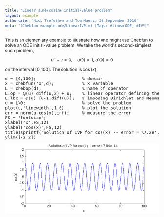 ```yaml
---
title: "Linear sine/cosine initial-value problem"
layout: example
authordate: "Nick Trefethen and Tom Maerz, 30 September 2010"
meta: "(Chebfun example ode/LinearIVP.m) [Tags: #linearODE, #IVP]"
---
```


This is an elementary example to illustrate how one might use Chebfun to solve an ODE initial-value problem. We take the world's second-simplest such problem,

$$ u''+ u = 0 ,  ~~~~  u(0) = 1, ~   u'(0) = 0 $$

on the interval $[0,100]$.  The solution is $\cos(x)$.

<pre class="mcode-input">d = [0,100];                  % domain
x = chebfun('x',d);           % x variable
L = chebop(d);                % name of operator
L.op = @(u) diff(u,2) + u;    % linear operator defining the ODE
L.lbc = @(u) [u-1;diff(u)];   % imposing Dirichlet and Neumann BCs
u = L\0;                      % solve the problem
plot(u,'linewidth',1.6)       % plot the solution
err = norm(u-cos(x),inf);     % measure the error
FS = 'fontsize';
xlabel('x',FS,12)
ylabel('cos(x)',FS,12)
title(sprintf('Solution of IVP for cos(x) -- error = %7.2e',err),FS,14)
ylim([-2 2])</pre><img src="img/LinearIVP_01.png" class="figure" alt="">

